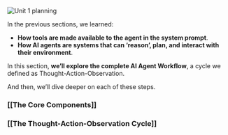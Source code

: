 ![Unit 1 planning](https://huggingface.co/datasets/agents-course/course-images/resolve/main/en/unit1/whiteboard-check-3.jpg)

In the previous sections, we learned:

- **How tools are made available to the agent in the system prompt**.
- **How AI agents are systems that can ‘reason’, plan, and interact with their environment**.

In this section, **we’ll explore the complete AI Agent Workflow**, a cycle we defined as Thought-Action-Observation.

And then, we’ll dive deeper on each of these steps.
### [[The Core Components]]

### [[The Thought-Action-Observation Cycle]]
